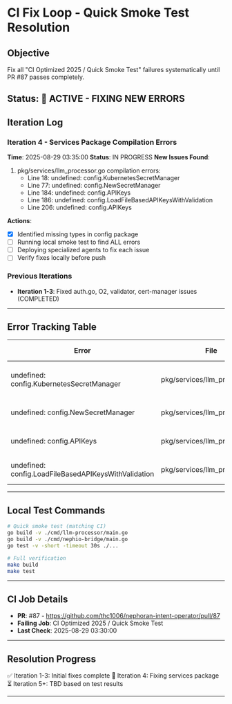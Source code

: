 # CI Fix Loop - Quick Smoke Test Resolution

## Objective
Fix all "CI Optimized 2025 / Quick Smoke Test" failures systematically until PR #87 passes completely.

## Status: 🔴 ACTIVE - FIXING NEW ERRORS

## Iteration Log

### Iteration 4 - Services Package Compilation Errors
**Time**: 2025-08-29 03:35:00
**Status**: IN PROGRESS
**New Issues Found**:
1. pkg/services/llm_processor.go compilation errors:
   - Line 18: undefined: config.KubernetesSecretManager
   - Line 77: undefined: config.NewSecretManager  
   - Line 184: undefined: config.APIKeys
   - Line 186: undefined: config.LoadFileBasedAPIKeysWithValidation
   - Line 206: undefined: config.APIKeys

**Actions**:
- [x] Identified missing types in config package
- [ ] Running local smoke test to find ALL errors
- [ ] Deploying specialized agents to fix each issue
- [ ] Verify fixes locally before push

### Previous Iterations
- **Iteration 1-3**: Fixed auth.go, O2, validator, cert-manager issues (COMPLETED)

---

## Error Tracking Table

| Error | File | Line | Status | Fix Strategy |
|-------|------|------|--------|--------------|
| undefined: config.KubernetesSecretManager | pkg/services/llm_processor.go | 18 | 🔧 Fixing | Create type in config package |
| undefined: config.NewSecretManager | pkg/services/llm_processor.go | 77 | 🔧 Fixing | Add constructor function |
| undefined: config.APIKeys | pkg/services/llm_processor.go | 184, 206 | 🔧 Fixing | Define APIKeys struct |
| undefined: config.LoadFileBasedAPIKeysWithValidation | pkg/services/llm_processor.go | 186 | 🔧 Fixing | Implement loader function |

---

## Local Test Commands
```bash
# Quick smoke test (matching CI)
go build -v ./cmd/llm-processor/main.go
go build -v ./cmd/nephio-bridge/main.go
go test -v -short -timeout 30s ./...

# Full verification
make build
make test
```

---

## CI Job Details
- **PR**: #87 - https://github.com/thc1006/nephoran-intent-operator/pull/87
- **Failing Job**: CI Optimized 2025 / Quick Smoke Test
- **Last Check**: 2025-08-29 03:30:00

---

## Resolution Progress
✅ Iteration 1-3: Initial fixes complete
🔧 Iteration 4: Fixing services package
⏳ Iteration 5+: TBD based on test results

---